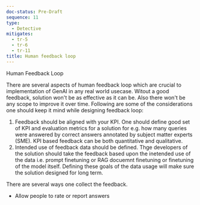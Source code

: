 ```yaml
---
doc-status: Pre-Draft
sequence: 11
type:
  - Detective
mitigates:
  - tr-5
  - tr-6
  - tr-11
title: Human feedback loop
--- 
```

Human Feedback Loop

There are several aspects of human feedback loop which are crucial to implementation of GenAI in any real world usecase. Witout a good feedback, solution won't be as effective as it can be. Also there won't be any scope to improve it over time. Following are some of the considerations one should keep it mind while designing feedback loop:

1. Feedback should be aligned with your KPI. One should define good set of KPI and evaluation metrics for a solution for e.g. how many queries were answered by correct answers annotated by subject matter experts (SME). KPI based feedback can be both quantitative and qualitative.
2. Intended use of feedback data should be defined. Thge developers of the solution should take the feedback based upon the inetended use of the data i.e. prompt finetuning or RAG docuemnt finetuning  or finetuning of the model itself. Defining these goals of the data usage will make sure the solution designed for long term.

There are several ways one collect the feedback. 


- Allow people to rate or report answers
